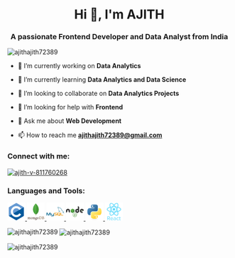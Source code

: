 <h1 align="center">Hi 👋, I'm AJITH</h1>
<h3 align="center">A passionate Frontend Developer and Data Analyst from India</h3>

<p align="left"> <img src="https://komarev.com/ghpvc/?username=ajithajith72389&label=Profile%20views&color=0e75b6&style=flat" alt="ajithajith72389" /> </p>

- 🔭 I’m currently working on **Data Analytics**

- 🌱 I’m currently learning **Data Analytics and Data Science**

- 👯 I’m looking to collaborate on **Data Analytics Projects**

- 🤝 I’m looking for help with **Frontend**

- 💬 Ask me about **Web Development**

- 📫 How to reach me **ajithajith72389@gmail.com**

<h3 align="left">Connect with me:</h3>
<p align="left">
<a href="https://linkedin.com/in/ajith-v-811760268" target="blank"><img align="center" src="https://raw.githubusercontent.com/rahuldkjain/github-profile-readme-generator/master/src/images/icons/Social/linked-in-alt.svg" alt="ajith-v-811760268" height="30" width="40" /></a>
</p>

<h3 align="left">Languages and Tools:</h3>
<p align="left"> <a href="https://www.cprogramming.com/" target="_blank" rel="noreferrer"> <img src="https://raw.githubusercontent.com/devicons/devicon/master/icons/c/c-original.svg" alt="c" width="40" height="40"/> </a> <a href="https://www.mongodb.com/" target="_blank" rel="noreferrer"> <img src="https://raw.githubusercontent.com/devicons/devicon/master/icons/mongodb/mongodb-original-wordmark.svg" alt="mongodb" width="40" height="40"/> </a> <a href="https://www.mysql.com/" target="_blank" rel="noreferrer"> <img src="https://raw.githubusercontent.com/devicons/devicon/master/icons/mysql/mysql-original-wordmark.svg" alt="mysql" width="40" height="40"/> </a> <a href="https://nodejs.org" target="_blank" rel="noreferrer"> <img src="https://raw.githubusercontent.com/devicons/devicon/master/icons/nodejs/nodejs-original-wordmark.svg" alt="nodejs" width="40" height="40"/> </a> <a href="https://www.python.org" target="_blank" rel="noreferrer"> <img src="https://raw.githubusercontent.com/devicons/devicon/master/icons/python/python-original.svg" alt="python" width="40" height="40"/> </a> <a href="https://reactjs.org/" target="_blank" rel="noreferrer"> <img src="https://raw.githubusercontent.com/devicons/devicon/master/icons/react/react-original-wordmark.svg" alt="react" width="40" height="40"/> </a> </p>

<p><img align="left" src="https://github-readme-stats.vercel.app/api/top-langs?username=ajithajith72389&show_icons=true&locale=en&layout=compact" alt="ajithajith72389" /></p>

<p>&nbsp;<img align="center" src="https://github-readme-stats.vercel.app/api?username=ajithajith72389&show_icons=true&locale=en" alt="ajithajith72389" /></p>

<p><img align="center" src="https://github-readme-streak-stats.herokuapp.com/?user=ajithajith72389&" alt="ajithajith72389" /></p>
